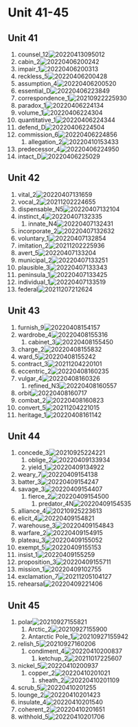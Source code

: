 # Unit 41-45

## Unit 41

1. counsel_12![20220413095012](https://raw.githubusercontent.com/Logible/Image/main/note_image/20220413095012.png)
2. cabin_2![20220406200242](https://raw.githubusercontent.com/Logible/Image/main/note_image/20220406200242.png)
3. impair_1![20220406200313](https://raw.githubusercontent.com/Logible/Image/main/note_image/20220406200313.png)
4. reckless_5![20220406200428](https://raw.githubusercontent.com/Logible/Image/main/note_image/20220406200428.png)
5. assumption_4![20220406200520](https://raw.githubusercontent.com/Logible/Image/main/note_image/20220406200520.png)
6. essential_D![20220406223849](https://raw.githubusercontent.com/Logible/Image/main/note_image/20220406223849.png)
7. correspondence_1![20210922225930](https://raw.githubusercontent.com/Logible/Image/main/note_image/20210922225930.png)
8. paradox_1![20220406224134](https://raw.githubusercontent.com/Logible/Image/main/note_image/20220406224134.png)
9. volume_1![20220406224304](https://raw.githubusercontent.com/Logible/Image/main/note_image/20220406224304.png)
10. quantitative_1![20220406224344](https://raw.githubusercontent.com/Logible/Image/main/note_image/20220406224344.png)
11. defend_D![20220406224504](https://raw.githubusercontent.com/Logible/Image/main/note_image/20220406224504.png)
12. commission_6![20220406224856](https://raw.githubusercontent.com/Logible/Image/main/note_image/20220406224856.png)
    1. allegation_2![20220410153433](https://raw.githubusercontent.com/Logible/Image/main/note_image/20220410153433.png)
13. predecessor_4![20220406224950](https://raw.githubusercontent.com/Logible/Image/main/note_image/20220406224950.png)
14. intact_D![20220406225029](https://raw.githubusercontent.com/Logible/Image/main/note_image/20220406225029.png)

## Unit 42

1. vital_2![20220407131659](https://raw.githubusercontent.com/Logible/Image/main/note_image/20220407131659.png)
2. vocal_2![20211202224655](https://raw.githubusercontent.com/Logible/Image/main/note_image/20211202224655.png)
3. dispensable_N5![20220407132104](https://raw.githubusercontent.com/Logible/Image/main/note_image/20220407132104.png)
4. instinct_4![20220407132335](https://raw.githubusercontent.com/Logible/Image/main/note_image/20220407132335.png)
    1. innate_N4![20220407132431](https://raw.githubusercontent.com/Logible/Image/main/note_image/20220407132431.png)
5. incorporate_2![20220407132632](https://raw.githubusercontent.com/Logible/Image/main/note_image/20220407132632.png)
6. voluntary_1![20220407132854](https://raw.githubusercontent.com/Logible/Image/main/note_image/20220407132854.png)
7. imitation_2![20211202225936](https://raw.githubusercontent.com/Logible/Image/main/note_image/20211202225936.png)
8. avert_5![20220407133204](https://raw.githubusercontent.com/Logible/Image/main/note_image/20220407133204.png)
9. municipal_2![20220407133251](https://raw.githubusercontent.com/Logible/Image/main/note_image/20220407133251.png)
10. plausible_3![20220407133343](https://raw.githubusercontent.com/Logible/Image/main/note_image/20220407133343.png)
11. peninsula_1![20220407133425](https://raw.githubusercontent.com/Logible/Image/main/note_image/20220407133425.png)
12. individual_1![20220407133519](https://raw.githubusercontent.com/Logible/Image/main/note_image/20220407133519.png)
13. federal![20211207212624](https://raw.githubusercontent.com/Logible/Image/main/note_image/20211207212624.png)

## Unit 43

1. furnish_9![20220408154157](https://raw.githubusercontent.com/Logible/Image/main/note_image/20220408154157.png)
2. wardrobe_4![20220408155316](https://raw.githubusercontent.com/Logible/Image/main/note_image/20220408155316.png)
    1. cabinet_3![20220408155450](https://raw.githubusercontent.com/Logible/Image/main/note_image/20220408155450.png)
3. charge_2![20220408155832](https://raw.githubusercontent.com/Logible/Image/main/note_image/20220408155832.png)
4. ward_5![20220408155242](https://raw.githubusercontent.com/Logible/Image/main/note_image/20220408155242.png)
5. contract_3![20211204220101](https://raw.githubusercontent.com/Logible/Image/main/note_image/20211204220101.png)
6. eccentric_2![20220408160235](https://raw.githubusercontent.com/Logible/Image/main/note_image/20220408160235.png)
7. vulgar_4![20220408160326](https://raw.githubusercontent.com/Logible/Image/main/note_image/20220408160326.png)
    1. refined_N3![20220408160557](https://raw.githubusercontent.com/Logible/Image/main/note_image/20220408160557.png)
8. orbit![20220408160717](https://raw.githubusercontent.com/Logible/Image/main/note_image/20220408160717.png)
9. combat_2![20220408160823](https://raw.githubusercontent.com/Logible/Image/main/note_image/20220408160823.png)
10. convert_5![20211204221015](https://raw.githubusercontent.com/Logible/Image/main/note_image/20211204221015.png)
11. heritage_1![20220408161142](https://raw.githubusercontent.com/Logible/Image/main/note_image/20220408161142.png)

## Unit 44

1. concede_3![20210925224221](https://raw.githubusercontent.com/Logible/Image/main/note_image/20210925224221.png)
   1. oblige_2![20220409133934](https://raw.githubusercontent.com/Logible/Image/main/note_image/20220409133934.png)
   2. yield_1![20220409134922](https://raw.githubusercontent.com/Logible/Image/main/note_image/20220409134922.png)
2. weary_7![20220409154138](https://raw.githubusercontent.com/Logible/Image/main/note_image/20220409154138.png)
3. batter_3![20220409154247](https://raw.githubusercontent.com/Logible/Image/main/note_image/20220409154247.png)
4. savage_3![20220409154407](https://raw.githubusercontent.com/Logible/Image/main/note_image/20220409154407.png)
    1. fierce_2![20220409154500](https://raw.githubusercontent.com/Logible/Image/main/note_image/20220409154500.png)
       1. predator_4N![20220409154535](https://raw.githubusercontent.com/Logible/Image/main/note_image/20220409154535.png)
5. alliance_4![20210925223613](https://raw.githubusercontent.com/Logible/Image/main/note_image/20210925223613.png)
6. elicit_4![20220409154821](https://raw.githubusercontent.com/Logible/Image/main/note_image/20220409154821.png)
7. warehouse_3![20220409154843](https://raw.githubusercontent.com/Logible/Image/main/note_image/20220409154843.png)
8. warfare_2![20220409154915](https://raw.githubusercontent.com/Logible/Image/main/note_image/20220409154915.png)
9. plateau_3![20220409155052](https://raw.githubusercontent.com/Logible/Image/main/note_image/20220409155052.png)
10. exempt_5![20220409155153](https://raw.githubusercontent.com/Logible/Image/main/note_image/20220409155153.png)
11. insist_1![20220409155259](https://raw.githubusercontent.com/Logible/Image/main/note_image/20220409155259.png)
12. proposition_3![20220409155711](https://raw.githubusercontent.com/Logible/Image/main/note_image/20220409155711.png)
13. mission_1![20220409102755](https://raw.githubusercontent.com/Logible/Image/main/note_image/20220409102755.png)
14. exclamation_7![20211205104127](https://raw.githubusercontent.com/Logible/Image/main/note_image/20211205104127.png)
15. rehearsal![20220409221406](https://raw.githubusercontent.com/Logible/Image/main/note_image/20220409221406.png)

## Unit 45

1. polar![20210927155821](https://raw.githubusercontent.com/Logible/Image/main/note_image/20210927155821.png)
    1. Arctic_2![20210927155900](https://raw.githubusercontent.com/Logible/Image/main/note_image/20210927155900.png)
    2. Antarctic Pole_1![20210927155942](https://raw.githubusercontent.com/Logible/Image/main/note_image/20210927155942.png)
2. relish_5![20210927160206](https://raw.githubusercontent.com/Logible/Image/main/note_image/20210927160206.png)
    1. condiment_4![20220410200837](https://raw.githubusercontent.com/Logible/Image/main/note_image/20220410200837.png)
       1. ketchup_2![20211017225607](https://raw.githubusercontent.com/Logible/Image/main/note_image/20211017225607.png)
3. nickel_5![20220410200937](https://raw.githubusercontent.com/Logible/Image/main/note_image/20220410200937.png)
    1. copper_2![20220410201021](https://raw.githubusercontent.com/Logible/Image/main/note_image/20220410201021.png)
       1. sheath_2![20220410201109](https://raw.githubusercontent.com/Logible/Image/main/note_image/20220410201109.png)
4. scrub_5![20220410201255](https://raw.githubusercontent.com/Logible/Image/main/note_image/20220410201255.png)
5. lounge_2![20220410201423](https://raw.githubusercontent.com/Logible/Image/main/note_image/20220410201423.png)
6. insulate_4![20220410201540](https://raw.githubusercontent.com/Logible/Image/main/note_image/20220410201540.png)
7. coherent_2![20220410201651](https://raw.githubusercontent.com/Logible/Image/main/note_image/20220410201651.png)
8. withhold_5![20220410201706](https://raw.githubusercontent.com/Logible/Image/main/note_image/20220410201706.png)
